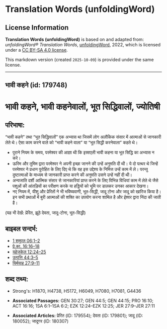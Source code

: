 # Translation Words (unfoldingWord)

## License Information

**Translation Words (unfoldingWord)** is based on and adapted from: _unfoldingWord® Translation Words_, [unfoldingWord](https://unfoldingword.org/utw), 2022, which is licensed under a [CC BY-SA 4.0 license](https://creativecommons.org/licenses/by-sa/4.0/legalcode.en).

This markdown version (created `2025-10-09`) is provided under the same license.



--------------------------------

## भावी कहने (id: 179748)

भावी कहने, भावी कहनेवालों, भूत सिद्धिवालों, ज्योतिषी
====================================================

परिभाषा:
--------

“भावी कहने” तथा “भूत सिद्धिवालों” एक अभ्यास था जिसमें लोग अलौकिक संसार में आत्माओं से जानकारी लेते थे। ऐसा काम करने वाले को “भावी कहने वाला” या “भूत सिद्धी करनेवाला” कहते थे।

* पुराने नियम के समय, परमेश्वर की आज्ञा थी कि इस्राएली भावी कहना या भूत सिद्धि का अभ्यास न करे।
* ऊरिम और तुमिम द्वारा परमेश्वर ने अपनी इच्छा जानने की उन्हें अनुमति दी थी। ये दो पत्थर थे जिन्हें परमेश्वर ने प्रधान पुरोहित के लिए दिए थे कि वह इस उद्देश्य के निमित्त उन्हें काम में ले। परन्तु दुष्टात्माओं के माध्यम से जानकारी प्राप्त करने की अनुमति उसने उन्हें नहीं दी थी।
* अन्यजाति दर्शी आत्मिक संसार से जानकारियां प्राप्त करने के लिए विभिन्न विधियां काम में लेते थे जैसे पशुओं की आंतड़ियों का परीक्षण करके या हड्डियों को भूमि पर डालकर उनका आकार देखना।
* नए नियम में, यीशु और प्रेरितों ने भी भविष्यवाणी, भूत\-सिद्धी, जादू टोना और जादू को खारिज किया है। इन सभी प्रथाओं में बुरी आत्माओं की शक्ति का उपयोग करना शामिल है और ईश्वर द्वारा निंदा की जाती है।

(यह भी देखें: प्रेरित, झूठे देवता, जादू\-टोना, भूत\-सिद्धी)

बाइबल सन्दर्भ:
--------------

* [1 शमूएल 06:1–2](https://ref.ly/1Sam0:0)
* [प्रे.का. 16:16–18](https://ref.ly/Acts16:16-Acts16:18)
* [यहेजकेल 12:24–25](https://ref.ly/Ezek12:24-Ezek12:25)
* [उत्पत्ति 44:3–5](https://ref.ly/Gen44:3-Gen44:5)
* [यिर्मयाह 27:9–11](https://ref.ly/Jer27:9-Jer27:11)

शब्द तथ्य:
----------

* Strong's: H1870, H4738, H5172, H6049, H7080, H7081, G4436

* **Associated Passages:** GEN 30:27; GEN 44:5; GEN 44:15; PRO 16:10; ACT 16:16; 1SA 6:1–1SA 6:2; EZK 12:24–EZK 12:25; JER 27:9–JER 27:11
* **Associated Articles:** प्रेरित (ID: 179554); देवता (ID: 179801); जादू (ID: 180052); जादूगर (ID: 180307)

